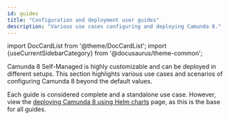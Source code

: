 ```yaml
---
id: guides
title: "Configuration and deployment user guides"
description: "Various use cases configuring and deploying Camunda 8."
---
```


import DocCardList from '@theme/DocCardList';
import {useCurrentSidebarCategory} from '@docusaurus/theme-common';

Camunda 8 Self-Managed is highly customizable and can be deployed in different setups. This section highlights various use cases and scenarios of configuring Camunda 8 beyond the default values.

Each guide is considered complete and a standalone use case. However, view the [deploying Camunda 8 using Helm charts](/self-managed/installation-methods/helm/install.md) page, as this is the base for all guides.

<!--<DocCardList items={useCurrentSidebarCategory().items}/>-->
